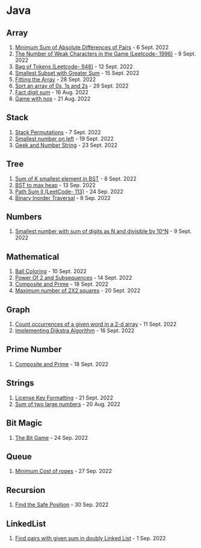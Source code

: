 # Java

## Array

1. [Minimum Sum of Absolute Differences of Pairs](Array/Minimum%20Sum%20of%20Absolute%20Differences%20of%20Pairs.java)  - 6 Sept. 2022
2. [The Number of Weak Characters in the Game (Leetcode- 1996)](Array/The%20Number%20of%20Weak%20Characters%20in%20the%20Game.java) - 9 Sept. 2022
3. [Bag of Tokens (Leetcode- 948)](Array/Bag%20of%20Tokens(L%20948).java)   - 12 Sept. 2022
4. [Smallest Subset with Greater Sum](Array/Smallest%20Subset%20with%20Greater%20Sum.java)   -  15 Sept. 2022
5. [Fitting the Array](Array/Fitting%20the%20array.java)  -  28 Sept. 2022
6. [Sort an array of 0s, 1s and 2s](Array/Sort%20an%20array%20of%200s%2C%201s%20and%202s.java)    -   29 Sept. 2022
7. [Fact digit sum](Array/Fact%20digit%20sum.java)    -   16 Aug. 2022
8. [Game with nos](Array/Game%20with%20nos.java)    -    21 Aug. 2022



## Stack
1. [Stack Permutations](Stack/Stack%20Permutations.Java)   - 7 Sept. 2022
2. [Smallest number on left](Stack/Smallest%20number%20on%20left.java)   -  19 Sept. 2022
3. [Geek and Number String](Stack/Geek%20and%20Number%20String.java)  -  23 Sept. 2022


## Tree
1. [Sum of K smallest element in BST](Tree/Sum%20of%20K%20smallest%20element%20in%20BST.java)  -  8 Sept. 2022
2. [BST to max heap](Tree/BST%20to%20max%20heap.java)  -  13 Sep. 2022
3. [Path Sum II (LeetCode- 113)](Tree/Path%20Sum%20II.java)  -  24 Sep. 2022
4. [Binary Inorder Traversal](Tree/Binary%20Inorder%20Traversal.java)   -  8 Sep. 2022

## Numbers
1. [Smallest number with sum of digits as N and divisible by 10^N](Numbers/Smallest%20number%20with%20sum%20of%20digits%20as%20N%20and%20divisible%20by%2010%5EN.java)  - 9 Sept. 2022

## Mathematical
1. [Ball Coloring](Mathematical/Ball%20Coloring.java)   - 10 Sept. 2022
2. [Power Of 2 and Subsequences](Mathematical/Power%20Of%202%20and%20Subsequences.java)    -  14 Sept. 2022
3. [Composite and Prime](Mathematical/Composite%20and%20Prime.java)   - 18 Sept. 2022
4. [Maximum number of 2X2 squares](https://github.com/Ishantgarg-web/DailyCodingProblems/blob/main/Java/Mathematical/Maximum%20number%20of%202X2%20squares.java)   - 20 Sept. 2022

## Graph
1. [Count occurrences of a given word in a 2-d array](Graph/Count%20occurrences%20of%20a%20given%20word%20in%20a%202-d%20array.java)  -  11 Sept. 2022
2. [Implementing Dijkstra Algorithm](Graph/Implementing%20Dijkstra%20Algorithm.java)   - 16 Sept. 2022


## Prime Number
1. [Composite and Prime](Prime%20Number/Composite%20and%20Prime.java)   - 18 Sept. 2022

## Strings
1. [License Key Formatting](Strings/License%20Key%20Formatting.java)  - 21 Sept. 2022
2. [Sum of two large numbers](Strings/Sum%20of%20two%20large%20numbers.java)   -  20 Aug. 2022


## Bit Magic
1. [The Bit Game](Bit%20Magic/The%20Bit%20Game.java)   -  24 Sep. 2022


## Queue
1. [Minimum Cost of ropes](Queue/Minimum%20Cost%20of%20ropes.java)  -  27 Sep. 2022


## Recursion
1. [Find the Safe Position](Recursion/Find%20the%20Safe%20Position.java)  -  30 Sep. 2022


## LinkedList
1. [Find pairs with given sum in doubly Linked List](Linked%20List/Find%20pairs%20with%20given%20sum%20in%20doubly%20linked%20list.java)  -  1 Sep. 2022